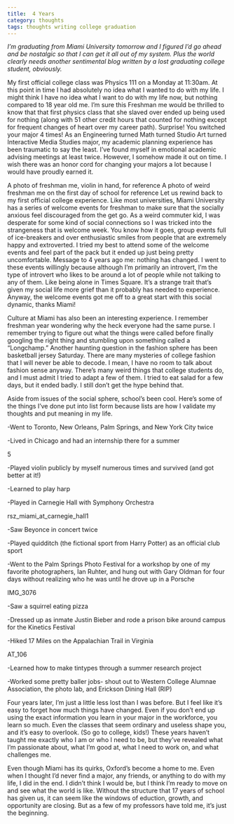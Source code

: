 ```yaml
---
title:  4 Years
category: thoughts
tags: thoughts writing college graduation
---
```


_I’m graduating from Miami University tomorrow and I figured I’d go ahead and be nostalgic so that I can get it all out of my system. Plus the world clearly needs another sentimental blog written by a lost graduating college student, obviously._

My first official college class was Physics 111 on a Monday at 11:30am. At this point in time I had absolutely no idea what I wanted to do with my life. I might think I have no idea what I want to do with my life now, but nothing compared to 18 year old me. I’m sure this Freshman me would be thrilled to know that that first physics class that she slaved over ended up being used for nothing (along with 51 other credit hours that counted for nothing except for frequent changes of heart over my career path). Surprise! You switched your major 4 times! As an Engineering turned Math turned Studio Art turned Interactive Media Studies major, my academic planning experience has been traumatic to say the least. I’ve found myself in emotional academic advising meetings at least twice. However, I somehow made it out on time. I wish there was an honor cord for changing your majors a lot because I would have proudly earned it.

A photo of freshman me, violin in hand, for reference
A photo of weird freshman me on the first day of school for reference
Let us rewind back to my first official college experience. Like most universities, Miami University has a series of welcome events for freshman to make sure that the socially anxious feel discouraged from the get go. As a weird commuter kid, I was desperate for some kind of social connections so I was tricked into the strangeness that is welcome week. You know how it goes, group events full of ice-breakers and over enthusiastic smiles from people that are extremely happy and extroverted. I tried my best to attend some of the welcome events and feel part of the pack but it ended up just being pretty uncomfortable. Message to 4 years ago me: nothing has changed. I went to these events willingly because although I’m primarily an introvert, I’m the type of introvert who likes to be around a lot of people while not talking to any of them. Like being alone in Times Square. It’s a strange trait that’s given my social life more grief than it probably has needed to experience. Anyway, the welcome events got me off to a great start with this social dynamic, thanks Miami!

Culture at Miami has also been an interesting experience. I remember freshman year wondering why the heck everyone had the same purse. I remember trying to figure out what the things were called before finally googling the right thing and stumbling upon something called a “Longchamp.” Another haunting question in the fashion sphere has been basketball jersey Saturday. There are many mysteries of college fashion that I will never be able to decode. I mean, I have no room to talk about fashion sense anyway. There’s many weird things that college students do, and I must admit I tried to adapt a few of them. I tried to eat salad for a few days, but it ended badly. I still don’t get the hype behind that.

Aside from issues of the social sphere, school’s been cool. Here’s some of the things I’ve done put into list form because lists are how I validate my thoughts and put meaning in my life.

-Went to Toronto, New Orleans, Palm Springs, and New York City twice

-Lived in Chicago and had an internship there for a summer

5

-Played violin publicly by myself numerous times and survived (and got better at it!)

-Learned to play harp

-Played in Carnegie Hall with Symphony Orchestra


 rsz_miami_at_carnegie_hall1

-Saw Beyonce in concert twice

-Played quidditch (the fictional sport from Harry Potter) as an official club sport

-Went to the Palm Springs Photo Festival for a workshop by one of my favorite photographers, Ian Ruhter, and hung out with Gary Oldman for four days without realizing who he was until he drove up in a Porsche

IMG_3076

-Saw a squirrel eating pizza

-Dressed up as inmate Justin Bieber and rode a prison bike around campus for the Kinetics Festival

-Hiked 17 Miles on the Appalachian Trail in Virginia

AT_106

-Learned how to make tintypes through a summer research project

-Worked some pretty baller jobs- shout out to Western College Alumnae Association, the photo lab, and Erickson Dining Hall (RIP)



Four years later, I’m just a little less lost than I was before. But I feel like it’s easy to forget how much things have changed. Even if you don’t end up using the exact information you learn in your major in the workforce, you learn so much. Even the classes that seem ordinary and useless shape you, and it’s easy to overlook. (So go to college, kids!) These years haven’t taught me exactly who I am or who I need to be, but they’ve revealed what I’m passionate about, what I’m good at, what I need to work on, and what challenges me.

Even though Miami has its quirks, Oxford’s become a home to me. Even when I thought I’d never find a major, any friends, or anything to do with my life, I did in the end. I didn’t think I would be, but I think I’m ready to move on and see what the world is like. Without the structure that 17 years of school has given us, it can seem like the windows of eduction, growth, and opportunity are closing. But as a few of my professors have told me, it’s just the beginning.

